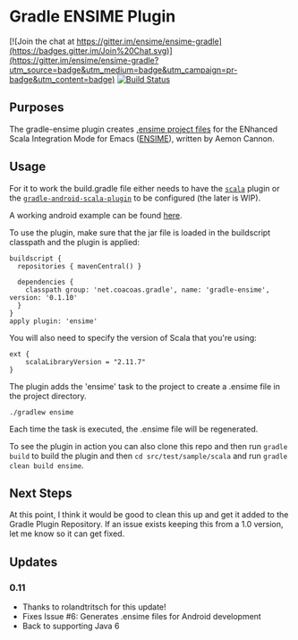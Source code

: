 # Gradle ENSIME Plugin

[![Join the chat at https://gitter.im/ensime/ensime-gradle](https://badges.gitter.im/Join%20Chat.svg)](https://gitter.im/ensime/ensime-gradle?utm_source=badge&utm_medium=badge&utm_campaign=pr-badge&utm_content=badge)
[![Build Status](https://travis-ci.org/ensime/ensime-gradle.svg)](https://travis-ci.org/ensime/ensime-gradle)

## Purposes

The gradle-ensime plugin creates [.ensime project files](https://github.com/ensime/ensime-server/wiki/Example-Configuration-File) for the ENhanced Scala Integration Mode for Emacs ([ENSIME](https://github.com/ensime)), written by Aemon Cannon.

## Usage

For it to work the build.gradle file either needs to have the [`scala`](http://www.gradle.org/docs/current/userguide/scala_plugin.html) plugin or the [`gradle-android-scala-plugin`](https://github.com/saturday06/gradle-android-scala-plugin) to be configured (the later is WIP).

A working android example can be found [here](https://github.com/rolandtritsch/scala-android-ui-samples).

To use the plugin, make sure that the jar file is loaded in the buildscript classpath and the plugin is applied:

    buildscript {
      repositories { mavenCentral() }

      dependencies {
        classpath group: 'net.coacoas.gradle', name: 'gradle-ensime', version: '0.1.10'
      }
    }
    apply plugin: 'ensime'

You will also need to specify the version of Scala that you're using:

    ext {
        scalaLibraryVersion = "2.11.7"
    }

The plugin adds the 'ensime' task to the project to create a .ensime file in the project directory.

    ./gradlew ensime

Each time the task is executed, the .ensime file will be regenerated.

To see the plugin in action you can also clone this repo and then run `gradle build` to build the plugin and then `cd src/test/sample/scala` and run `gradle clean build ensime`.

## Next Steps

At this point, I think it would be good to clean this up and get it added to the Gradle Plugin Repository.  If an issue exists keeping this from a 1.0 version, let me know so it can get fixed. 

## Updates

### 0.11

*  Thanks to rolandtritsch for this update!
*  Fixes Issue #6: Generates .ensime files for Android development
*  Back to supporting Java 6
